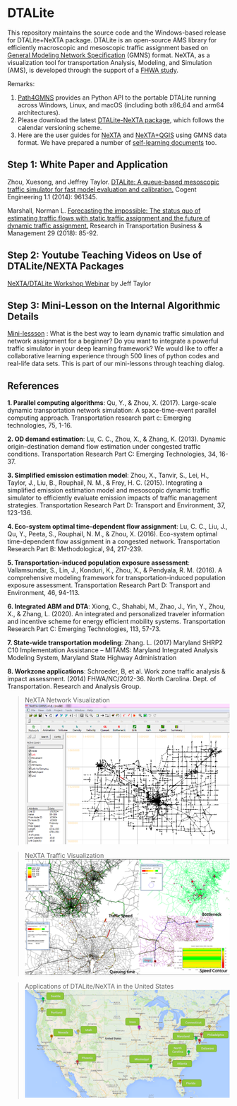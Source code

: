 # DTALite

This repository maintains the source code and the Windows-based release for DTALite+NeXTA
package. DTALite is an open-source AMS library for efficiently macroscopic and
mesoscopic traffic assignment based on [General Modeling Network
Specification](https://github.com/zephyr-data-specs/GMNS) (GMNS) format. NeXTA,
as a visualization tool for transportation Analysis, Modeling, and Simulation
(AMS), is developed through the support of a [FHWA
study](https://www.fhwa.dot.gov/publications/research/operations/13036/004.cfm).

Remarks:

1. [Path4GMNS](https://github.com/jdlph/Path4GMNS) provides an Python API to the portable DTALite running across Windows,
   Linux, and macOS (including both x86_64 and arm64 architectures).
2. Please download the latest [DTALite-NeXTA package](release/),
   which follows the calendar versioning scheme.
3. Here are the user guides for [NeXTA](docs/user_guide/1_QGIS_NEXTA_visualization_4_GMNS.md)
   and [NeXTA+QGIS](docs/user_guide/1_QGIS_NEXTA_visualization_4_GMNS.md)
   using GMNS data format. We have prepared a number of [self-learning documents](docs/self_learning)
   too.

## Step 1: White Paper and Application

Zhou, Xuesong, and Jeffrey Taylor. [DTALite: A queue-based mesoscopic traffic
simulator for fast model evaluation and
calibration.](https://www.tandfonline.com/doi/full/10.1080/23311916.2014.961345)
Cogent Engineering 1.1 (2014): 961345.

Marshall, Norman L. [Forecasting the impossible: The status quo of estimating
traffic flows with static traffic assignment and the future of dynamic traffic
assignment.](https://www.sciencedirect.com/science/article/pii/S2210539517301232)
Research in Transportation Business & Management 29 (2018): 85-92.

## Step 2: Youtube Teaching Videos on Use of DTALite/NEXTA Packages

[NeXTA/DTALite Workshop
Webinar](https://www.youtube.com/channel/UCUHlqojCQ4f7VvqroUhbaFA) by Jeff
Taylor

## Step 3: Mini-Lesson on the Internal Algorithmic Details

[Mini-lessson](https://youtu.be/rorZAhNNOf0) : What is the best way to learn
dynamic traffic simulation and network assignment for a beginner? Do you want to
integrate a powerful traffic simulator in your deep learning framework? We would
like to offer a collaborative learning experience through 500 lines of python
codes and real-life data sets. This is part of our mini-lessons through teaching
dialog.

## References

**1. Parallel computing algorithms**: Qu, Y., & Zhou, X. (2017). Large-scale
dynamic transportation network simulation: A space-time-event parallel computing
approach. Transportation research part c: Emerging technologies, 75, 1-16.

**2. OD demand estimation**: Lu, C. C., Zhou, X., & Zhang, K. (2013). Dynamic
origin–destination demand flow estimation under congested traffic conditions.
Transportation Research Part C: Emerging Technologies, 34, 16-37.

**3. Simplified emission estimation model**: Zhou, X., Tanvir, S., Lei, H.,
Taylor, J., Liu, B., Rouphail, N. M., & Frey, H. C. (2015). Integrating a
simplified emission estimation model and mesoscopic dynamic traffic simulator to
efficiently evaluate emission impacts of traffic management strategies.
Transportation Research Part D: Transport and Environment, 37, 123-136.

**4. Eco-system optimal time-dependent flow assignment**: Lu, C. C., Liu, J.,
Qu, Y., Peeta, S., Rouphail, N. M., & Zhou, X. (2016). Eco-system optimal
time-dependent flow assignment in a congested network. Transportation Research
Part B: Methodological, 94, 217-239.

**5. Transportation-induced population exposure assessment**: Vallamsundar, S.,
Lin, J., Konduri, K., Zhou, X., & Pendyala, R. M. (2016). A comprehensive
modeling framework for transportation-induced population exposure assessment.
Transportation Research Part D: Transport and Environment, 46, 94-113.

**6. Integrated ABM and DTA**: Xiong, C., Shahabi, M., Zhao, J., Yin, Y., Zhou,
X., & Zhang, L. (2020). An integrated and personalized traveler information and
incentive scheme for energy efficient mobility systems. Transportation Research
Part C: Emerging Technologies, 113, 57-73.

**7. State-wide transportation modeling**: Zhang. L. (2017) Maryland SHRP2 C10
Implementation Assistance – MITAMS: Maryland Integrated Analysis Modeling
System, Maryland State Highway Administration

**8. Workzone applications**: Schroeder, B, et al. Work zone traffic analysis &
impact assessment. (2014) FHWA/NC/2012-36. North Carolina. Dept. of
Transportation. Research and Analysis Group.

> NeXTA Network Visualization
![NeXTA Network Visualization](docs/media/nexta_network.png)

> NeXTA Traffic Visualization
![NeXTA Traffic Visualization](docs/media/nexta_traffic-visualization.png)

> Applications of DTALite/NeXTA in the United States
![Applications of DTALite/NeXTA in the United States](docs/media/dtalite_applications.png)